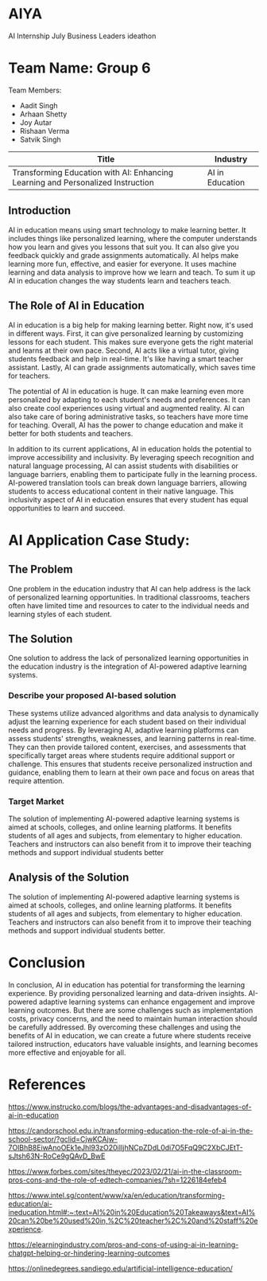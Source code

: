 # AIYA
AI Internship July Business Leaders ideathon

# Team Name: Group 6

Team Members:
- Aadit Singh
- Arhaan Shetty
- Joy Autar
- Rishaan Verma
- Satvik Singh

| Title | Industry |
|-------|----------|
| Transforming Education with AI: Enhancing Learning and Personalized Instruction | AI in Education |

## Introduction

AI in education means using smart technology to make learning better. It includes things like personalized learning, where the computer understands how you learn and gives you lessons that suit you. It can also give you feedback quickly and grade assignments automatically. AI helps make learning more fun, effective, and easier for everyone. It uses machine learning and data analysis to improve how we learn and teach. To sum it up AI in education changes the way students learn and teachers teach.

## The Role of AI in Education

AI in education is a big help for making learning better. Right now, it's used in different ways. First, it can give personalized learning by customizing lessons for each student. This makes sure everyone gets the right material and learns at their own pace. Second, AI acts like a virtual tutor, giving students feedback and help in real-time. It's like having a smart teacher assistant. Lastly, AI can grade assignments automatically, which saves time for teachers.

The potential of AI in education is huge. It can make learning even more personalized by adapting to each student's needs and preferences. It can also create cool experiences using virtual and augmented reality. AI can also take care of boring administrative tasks, so teachers have more time for teaching. Overall, AI has the power to change education and make it better for both students and teachers.

In addition to its current applications, AI in education holds the potential to improve accessibility and inclusivity. By leveraging speech recognition and natural language processing, AI can assist students with disabilities or language barriers, enabling them to participate fully in the learning process. AI-powered translation tools can break down language barriers, allowing students to access educational content in their native language. This inclusivity aspect of AI in education ensures that every student has equal opportunities to learn and succeed.

# AI Application Case Study:

## The Problem

One problem in the education industry that AI can help address is the lack of personalized learning opportunities. In traditional classrooms, teachers often have limited time and resources to cater to the individual needs and learning styles of each student.

## The Solution

One solution to address the lack of personalized learning opportunities in the education industry is the integration of AI-powered adaptive learning systems. 

### Describe your proposed AI-based solution

These systems utilize advanced algorithms and data analysis to dynamically adjust the learning experience for each student based on their individual needs and progress. By leveraging AI, adaptive learning platforms can assess students' strengths, weaknesses, and learning patterns in real-time. They can then provide tailored content, exercises, and assessments that specifically target areas where students require additional support or challenge. This ensures that students receive personalized instruction and guidance, enabling them to learn at their own pace and focus on areas that require attention.

### Target Market

The solution of implementing AI-powered adaptive learning systems is aimed at schools, colleges, and online learning platforms. It benefits students of all ages and subjects, from elementary to higher education. Teachers and instructors can also benefit from it to improve their teaching methods and support individual students better

## Analysis of the Solution


The solution of implementing AI-powered adaptive learning systems is aimed at schools, colleges, and online learning platforms. It benefits students of all ages and subjects, from elementary to higher education. Teachers and instructors can also benefit from it to improve their teaching methods and support individual students better.

# Conclusion

In conclusion, AI in education has potential for transforming the learning experience. By providing personalized learning and data-driven insights. AI-powered adaptive learning systems can enhance engagement and improve learning outcomes. But there are some challenges such as implementation costs, privacy concerns, and the need to maintain human interaction should be carefully addressed. By overcoming these challenges and using the benefits of AI in education, we can create a future where students receive tailored instruction, educators have valuable insights, and learning becomes more effective and enjoyable for all.

# References

https://www.instrucko.com/blogs/the-advantages-and-disadvantages-of-ai-in-education

https://candorschool.edu.in/transforming-education-the-role-of-ai-in-the-school-sector/?gclid=CjwKCAjw-7OlBhB8EiwAnoOEk1eJhl93zO20iIIjhNCpZDdL0di7O5FqQ9C2XbCJEtT-sJtsh63N-RoCe9gQAvD_BwE

https://www.forbes.com/sites/theyec/2023/02/21/ai-in-the-classroom-pros-cons-and-the-role-of-edtech-companies/?sh=1226184efeb4

https://www.intel.sg/content/www/xa/en/education/transforming-education/ai-ineducation.html#:~:text=AI%20in%20Education%20Takeaways&text=AI%20can%20be%20used%20in,%2C%20teacher%2C%20and%20staff%20experience.

https://elearningindustry.com/pros-and-cons-of-using-ai-in-learning-chatgpt-helping-or-hindering-learning-outcomes

https://onlinedegrees.sandiego.edu/artificial-intelligence-education/
